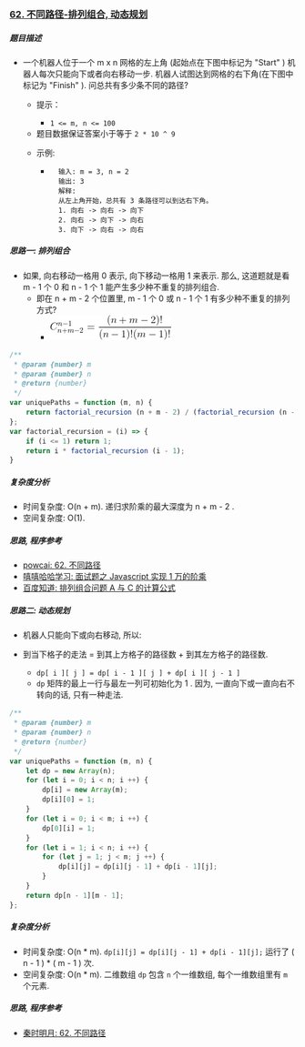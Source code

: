 ### [62. 不同路径-排列组合, 动态规划](https://leetcode-cn.com/problems/unique-paths/)

##### 题目描述

* 一个机器人位于一个 m x n 网格的左上角 (起始点在下图中标记为 "Start" ) 机器人每次只能向下或者向右移动一步. 机器人试图达到网格的右下角(在下图中标记为 "Finish" ). 问总共有多少条不同的路径?

    * 提示：

        - `1 <= m, n <= 100`
    - 题目数据保证答案小于等于 `2 * 10 ^ 9`
      
    * 示例:
    
        * ```example
            输入: m = 3, n = 2
            输出: 3
            解释:
            从左上角开始，总共有 3 条路径可以到达右下角。
            1. 向右 -> 向右 -> 向下
            2. 向右 -> 向下 -> 向右
            3. 向下 -> 向右 -> 向右
            ```



##### 思路一: 排列组合

* 如果, 向右移动一格用 0 表示, 向下移动一格用 1 来表示. 那么, 这道题就是看 m - 1 个 0 和 n - 1 个 1 能产生多少种不重复的排列组合.
    * 即在 n + m - 2 个位置里, m - 1 个 0 或 n - 1 个 1 有多少种不重复的排列方式?
        * ![chapter62.1](https://github.com/sctang0/LeetCode/blob/master/images/01-99/chapter62.1.png)

```javascript
/**
 * @param {number} m
 * @param {number} n
 * @return {number}
 */
var uniquePaths = function (m, n) {
    return factorial_recursion (n + m - 2) / (factorial_recursion (n - 1) * factorial_recursion (m - 1));
};
var factorial_recursion = (i) => {
    if (i <= 1) return 1;
    return i * factorial_recursion (i - 1);
}
```



##### 复杂度分析

* 时间复杂度: O(n + m). 递归求阶乘的最大深度为 n + m - 2 .
* 空间复杂度: O(1).



##### 思路, 程序参考

* [powcai: 62. 不同路径](https://leetcode-cn.com/problems/unique-paths/solution/dong-tai-gui-hua-by-powcai-2/)
* [嘻嘻哈哈学习: 面试题之 Javascript 实现 1 万的阶乘](https://juejin.im/post/6844903949737164814)
* [百度知道: 排列组合问题 A 与 C 的计算公式](https://zhidao.baidu.com/question/67693764.html)



##### 思路二: 动态规划

* 机器人只能向下或向右移动, 所以:

* 到当下格子的走法 = 到其上方格子的路径数 + 到其左方格子的路径数.
    * `dp[ i ][ j ] = dp[ i - 1 ][ j ] + dp[ i ][ j - 1 ]`
    * `dp` 矩阵的最上一行与最左一列可初始化为 1 . 因为, 一直向下或一直向右不转向的话, 只有一种走法.

```javascript
/**
 * @param {number} m
 * @param {number} n
 * @return {number}
 */
var uniquePaths = function (m, n) {
    let dp = new Array(n);
    for (let i = 0; i < n; i ++) {
        dp[i] = new Array(m);
        dp[i][0] = 1;
    }
    for (let i = 0; i < m; i ++) {
        dp[0][i] = 1;
    }
    for (let i = 1; i < n; i ++) {
        for (let j = 1; j < m; j ++) {
            dp[i][j] = dp[i][j - 1] + dp[i - 1][j];
        }
    }
    return dp[n - 1][m - 1];
};
```



##### 复杂度分析

* 时间复杂度: O(n * m). `dp[i][j] = dp[i][j - 1] + dp[i - 1][j];` 运行了 ( n - 1 ) * ( m - 1 ) 次.
* 空间复杂度: O(n * m). 二维数组 `dp` 包含 `n` 个一维数组, 每个一维数组里有 `m` 个元素.



##### 思路, 程序参考

* [秦时明月: 62. 不同路径](https://leetcode-cn.com/problems/unique-paths/solution/62-bu-tong-lu-jing-by-alexer-660/)
